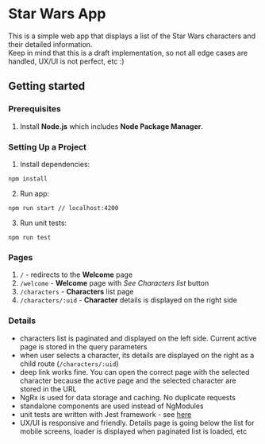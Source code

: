 # Star Wars App
This is a simple web app that displays a list of the Star Wars characters and their detailed information.
<br>
Keep in mind that this is a draft implementation, so not all edge cases are handled, UX/UI is not perfect, etc :)

## Getting started

### Prerequisites
1. Install **Node.js** which includes **Node Package Manager**.

### Setting Up a Project
1. Install dependencies:
```
npm install
```
2. Run app:
```
npm run start // localhost:4200
```
3. Run unit tests:
```
npm run test
```

### Pages
1. `/` - redirects to the **Welcome** page
2. `/welcome` - **Welcome** page with *See Characters list* button
2. `/characters` - **Characters** list page
3. `/characters/:uid` - **Character** details is displayed on the right side

### Details
- characters list is paginated and displayed on the left side. Current active page is stored in the query parameters
- when user selects a character, its details are displayed on the right as a child route (`/characters/:uid`)
- deep link works fine. You can open the correct page with the selected character because the active page and the selected character are stored in the URL
- NgRx is used for data storage and caching. No duplicate requests
- standalone components are used instead of NgModules
- unit tests are written with Jest framework - see [here](src/app/features/characters/state/characters.effect.spec.ts)
- UX/UI is responsive and friendly. Details page is going below the list for mobile screens, loader is displayed when paginated list is loaded, etc

